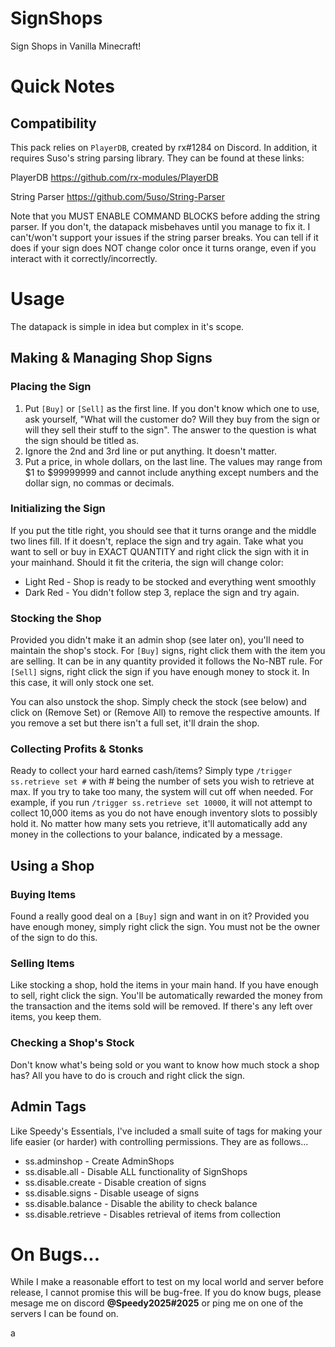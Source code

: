 # SignShops
Sign Shops in Vanilla Minecraft!


# Quick Notes

## Compatibility
This pack relies on `PlayerDB`, created by rx#1284 on Discord. In addition, it requires Suso's string parsing library. They can be found at these links:

PlayerDB <link>https://github.com/rx-modules/PlayerDB</link>

String Parser <link>https://github.com/5uso/String-Parser</link>

Note that you MUST ENABLE COMMAND BLOCKS before adding the string parser. If you don't, the datapack misbehaves until you manage to fix it. I can't/won't support your issues if the string parser breaks. You can tell if it does if your sign does NOT change color once it turns orange, even if you interact with it correctly/incorrectly.

# Usage
The datapack is simple in idea but complex in it's scope. 

## Making & Managing Shop Signs

### Placing the Sign
1. Put `[Buy]` or `[Sell]` as the first line. If you don't know which one to use, ask yourself, "What will the customer do? Will they buy from the sign or will they sell their stuff to the sign". The answer to the question is what the sign should be titled as.
2. Ignore the 2nd and 3rd line or put anything. It doesn't matter.
3. Put a price, in whole dollars, on the last line. The values may range from $1 to $99999999 and cannot include anything except numbers and the dollar sign, no commas or decimals.

### Initializing the Sign
If you put the title right, you should see that it turns orange and the middle two lines fill. If it doesn't, replace the sign and try again. Take what you want to sell or buy in EXACT QUANTITY and right click the sign with it in your mainhand. Should it fit the criteria, the sign will change color:
* Light Red - Shop is ready to be stocked and everything went smoothly
* Dark Red - You didn't follow step 3, replace the sign and try again.

### Stocking the Shop
Provided you didn't make it an admin shop (see later on), you'll need to maintain the shop's stock. For `[Buy]` signs, right click them with the item you are selling. It can be in any quantity provided it follows the No-NBT rule. For `[Sell]` signs, right click the sign if you have enough money to stock it. In this case, it will only stock one set.

You can also unstock the shop. Simply check the stock (see below) and click on (Remove Set) or (Remove All) to remove the respective amounts. If you remove a set but there isn't a full set, it'll drain the shop.

### Collecting Profits & Stonks
Ready to collect your hard earned cash/items? Simply type `/trigger ss.retrieve set #` with # being the number of sets you wish to retrieve at max. If you try to take too many, the system will cut off when needed. For example, if you run `/trigger ss.retrieve set 10000`, it will not attempt to collect 10,000 items as you do not have enough inventory slots to possibly hold it. No matter how many sets you retrieve, it'll automatically add any money in the collections to your balance, indicated by a message.

## Using a Shop

### Buying Items
Found a really good deal on a `[Buy]` sign and want in on it? Provided you have enough money, simply right click the sign. You must not be the owner of the sign to do this.

### Selling Items
Like stocking a shop, hold the items in your main hand. If you have enough to sell, right click the sign. You'll be automatically rewarded the money from the transaction and the items sold will be removed. If there's any left over items, you keep them.

### Checking a Shop's Stock
Don't know what's being sold or you want to know how much stock a shop has? All you have to do is crouch and right click the sign.

## Admin Tags
Like Speedy's Essentials, I've included a small suite of tags for making your life easier (or harder) with controlling permissions. They are as follows...
* ss.adminshop - Create AdminShops
* ss.disable.all - Disable ALL functionality of SignShops
* ss.disable.create - Disable creation of signs
* ss.disable.signs - Disable useage of signs
* ss.disable.balance - Disable the ability to check balance
* ss.disable.retrieve - Disables retrieval of items from collection

# On Bugs...
While I make a reasonable effort to test on my local world and server before release, I cannot promise this will be bug-free. If you do know bugs, please mesage me on discord **@Speedy2025#2025** or ping me on one of the servers I can be found on.

a